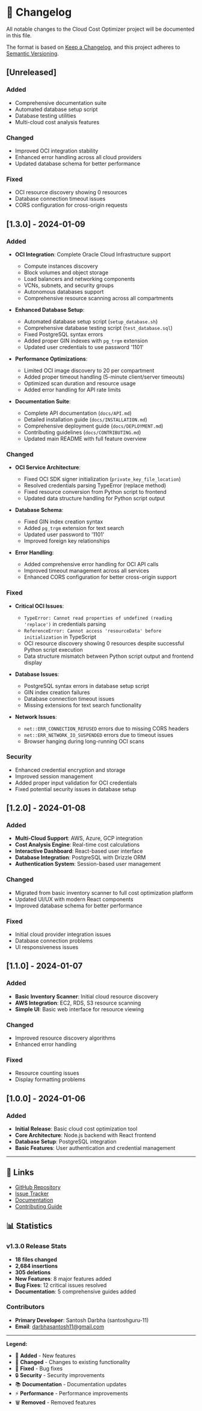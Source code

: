# 📝 Changelog

All notable changes to the Cloud Cost Optimizer project will be documented in this file.

The format is based on [Keep a Changelog](https://keepachangelog.com/en/1.0.0/),
and this project adheres to [Semantic Versioning](https://semver.org/spec/v2.0.0.html).

## [Unreleased]

### Added
- Comprehensive documentation suite
- Automated database setup script
- Database testing utilities
- Multi-cloud cost analysis features

### Changed
- Improved OCI integration stability
- Enhanced error handling across all cloud providers
- Updated database schema for better performance

### Fixed
- OCI resource discovery showing 0 resources
- Database connection timeout issues
- CORS configuration for cross-origin requests

## [1.3.0] - 2024-01-09

### Added
- **OCI Integration**: Complete Oracle Cloud Infrastructure support
  - Compute instances discovery
  - Block volumes and object storage
  - Load balancers and networking components
  - VCNs, subnets, and security groups
  - Autonomous databases support
  - Comprehensive resource scanning across all compartments

- **Enhanced Database Setup**:
  - Automated database setup script (`setup_database.sh`)
  - Comprehensive database testing script (`test_database.sql`)
  - Fixed PostgreSQL syntax errors
  - Added proper GIN indexes with `pg_trgm` extension
  - Updated user credentials to use password '1101'

- **Performance Optimizations**:
  - Limited OCI image discovery to 20 per compartment
  - Added proper timeout handling (5-minute client/server timeouts)
  - Optimized scan duration and resource usage
  - Added error handling for API rate limits

- **Documentation Suite**:
  - Complete API documentation (`docs/API.md`)
  - Detailed installation guide (`docs/INSTALLATION.md`)
  - Comprehensive deployment guide (`docs/DEPLOYMENT.md`)
  - Contributing guidelines (`docs/CONTRIBUTING.md`)
  - Updated main README with full feature overview

### Changed
- **OCI Service Architecture**:
  - Fixed OCI SDK signer initialization (`private_key_file_location`)
  - Resolved credentials parsing TypeError (replace method)
  - Fixed resource conversion from Python script to frontend
  - Updated data structure handling for Python script output

- **Database Schema**:
  - Fixed GIN index creation syntax
  - Added `pg_trgm` extension for text search
  - Updated user password to '1101'
  - Improved foreign key relationships

- **Error Handling**:
  - Added comprehensive error handling for OCI API calls
  - Improved timeout management across all services
  - Enhanced CORS configuration for better cross-origin support

### Fixed
- **Critical OCI Issues**:
  - `TypeError: Cannot read properties of undefined (reading 'replace')` in credentials parsing
  - `ReferenceError: Cannot access 'resourceData' before initialization` in TypeScript
  - OCI resource discovery showing 0 resources despite successful Python script execution
  - Data structure mismatch between Python script output and frontend display

- **Database Issues**:
  - PostgreSQL syntax errors in database setup script
  - GIN index creation failures
  - Database connection timeout issues
  - Missing extensions for text search functionality

- **Network Issues**:
  - `net::ERR_CONNECTION_REFUSED` errors due to missing CORS headers
  - `net::ERR_NETWORK_IO_SUSPENDED` errors due to timeout issues
  - Browser hanging during long-running OCI scans

### Security
- Enhanced credential encryption and storage
- Improved session management
- Added proper input validation for OCI credentials
- Fixed potential security issues in database setup

## [1.2.0] - 2024-01-08

### Added
- **Multi-Cloud Support**: AWS, Azure, GCP integration
- **Cost Analysis Engine**: Real-time cost calculations
- **Interactive Dashboard**: React-based user interface
- **Database Integration**: PostgreSQL with Drizzle ORM
- **Authentication System**: Session-based user management

### Changed
- Migrated from basic inventory scanner to full cost optimization platform
- Updated UI/UX with modern React components
- Improved database schema for better performance

### Fixed
- Initial cloud provider integration issues
- Database connection problems
- UI responsiveness issues

## [1.1.0] - 2024-01-07

### Added
- **Basic Inventory Scanner**: Initial cloud resource discovery
- **AWS Integration**: EC2, RDS, S3 resource scanning
- **Simple UI**: Basic web interface for resource viewing

### Changed
- Improved resource discovery algorithms
- Enhanced error handling

### Fixed
- Resource counting issues
- Display formatting problems

## [1.0.0] - 2024-01-06

### Added
- **Initial Release**: Basic cloud cost optimization tool
- **Core Architecture**: Node.js backend with React frontend
- **Database Setup**: PostgreSQL integration
- **Basic Features**: User authentication and credential management

---

## 🔗 Links

- [GitHub Repository](https://github.com/santoshguru-11/costcal)
- [Issue Tracker](https://github.com/santoshguru-11/costcal/issues)
- [Documentation](https://github.com/santoshguru-11/costcal/wiki)
- [Contributing Guide](docs/CONTRIBUTING.md)

## 📊 Statistics

### v1.3.0 Release Stats
- **18 files changed**
- **2,684 insertions**
- **305 deletions**
- **New Features**: 8 major features added
- **Bug Fixes**: 12 critical issues resolved
- **Documentation**: 5 comprehensive guides added

### Contributors
- **Primary Developer**: Santosh Darbha (santoshguru-11)
- **Email**: darbhasantosh11@gmail.com

---

**Legend:**
- 🎉 **Added** - New features
- 🔄 **Changed** - Changes to existing functionality
- 🐛 **Fixed** - Bug fixes
- 🔒 **Security** - Security improvements
- 📚 **Documentation** - Documentation updates
- ⚡ **Performance** - Performance improvements
- 🗑️ **Removed** - Removed features
